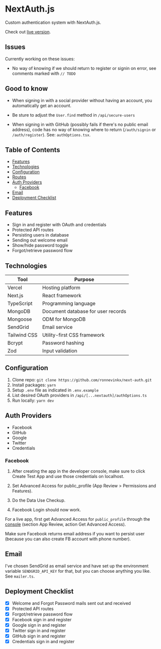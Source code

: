 # NextAuth.js

Custom authentication system with NextAuth.js.

Check out [live version](https://next-auth-delta.vercel.app).

## Issues

Currently working on these issues:

- No way of knowing if we should return to register or signin on error, see comments marked with `// TODO`

## Good to know

- When signing in with a social provider without having an account, you automatically get an account.

- Be sture to adjust the `User.find` method in `/api/secure-users`

- When signing in with GitHub (possibly fails if there's no public email address), code has no way of knowing where to return (`/auth/signin` or `/auth/register`). See: `authOptions.tsx`.

## Table of Contents

- [Features](#features)
- [Technologies](#technologies)
- [Configuration](#configuration)
- [Routes](#routes)
- [Auth Providers](#auth-providers)
  - [Facebook](#facebook)
- [Email](#email)
- [Deployment Checklist](#deployment-checklist)

## Features

- Sign in and register with OAuth and credentials
- Protected API routes
- Persisting users in database
- Sending out welcome email
- Show/hide password toggle
- Forgot/retrieve password flow

## Technologies

| Tool         | Purpose                            |
| ------------ | ---------------------------------- |
| Vercel       | Hosting platform                   |
| Next.js      | React framework                    |
| TypeScript   | Programming language               |
| MongoDB      | Document database for user records |
| Mongoose     | ODM for MongoDB                    |
| SendGrid     | Email service                      |
| Tailwind CSS | Utility-first CSS framework        |
| Bcrypt       | Password hashing                   |
| Zod          | Input validation                   |

## Configuration

1. Clone repo: `git clone https://github.com/ronnevinkx/next-auth.git`
2. Install packages: `yarn`
3. Setup `.env` file as indicated in `.env.example`
4. List desired OAuth providers in `/api/[...nextauth]/authOptions.ts`
5. Run locally: `yarn dev`

## Auth Providers

- Facebook
- GitHub
- Google
- Twitter
- Credentials

### Facebook

1. After creating the app in the developer console, make sure to click Create Test App and use those credentials on localhost.

2. Set Advanced Access for public_profile (App Review > Permissions and Features).

3. Do the Data Use Checkup.

4. Facebook Login should now work.

For a live app, first get Advanced Access for `public_profile` through the [console](https://developers.facebook.com/) (section App Review, action Get Advanced Access).

Make sure Facebook returns email address if you want to persist user (because you can also create FB account with phone number).

## Email

I've chosen SendGrid as email service and have set up the environment variable `SENDGRID_API_KEY` for that, but you can choose anything you like. See `mailer.ts`.

## Deployment Checklist

- [x] Welcome and Forgot Password mails sent out and received
- [x] Protected API routes
- [x] Forgot/retrieve password flow
- [x] Facebook sign in and register
- [x] Google sign in and register
- [x] Twitter sign in and register
- [x] GitHub sign in and register
- [x] Credentials sign in and register
